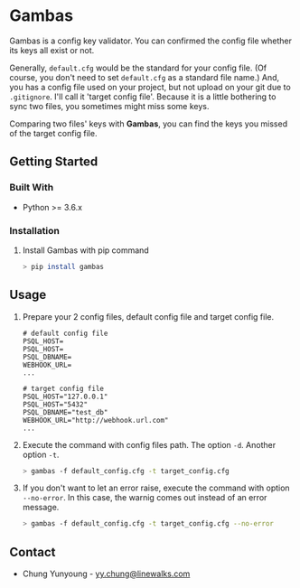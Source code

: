 # Gambas
Gambas is a config key validator. You can confirmed the config file whether its keys all exist or not.

Generally, `default.cfg` would be the standard for your config file. (Of course, you don't need to set `default.cfg` as a standard file name.) And, you has a config file used on your project, but not upload on your git due to `.gitignore`. I'll call it 'target config file'. Because it is a little bothering to sync two files, you sometimes might miss some keys.

Comparing two files' keys with **Gambas**, you can find the keys you missed of the target config file.

## Getting Started
### Built With
- Python >= 3.6.x

### Installation

1. Install Gambas with pip command
    ```sh
    > pip install gambas
    ```

## Usage

1. Prepare your 2 config files, default config file and target config file.
    ```
    # default config file
    PSQL_HOST=
    PSQL_HOST=
    PSQL_DBNAME=
    WEBHOOK_URL=
    ...
    ```
    ```
    # target config file
    PSQL_HOST="127.0.0.1"
    PSQL_HOST="5432"
    PSQL_DBNAME="test_db"
    WEBHOOK_URL="http://webhook.url.com"
    ...
    ```

2. Execute the command with config files path. The option `-d`. Another option `-t`.
    ```sh
    > gambas -f default_config.cfg -t target_config.cfg
    ```

3. If you don't want to let an error raise, execute the command with option `--no-error`. In this case, the warnig comes out instead of an error message.
    ```sh
    > gambas -f default_config.cfg -t target_config.cfg --no-error
    ```

## Contact
- Chung Yunyoung - yy.chung@linewalks.com
